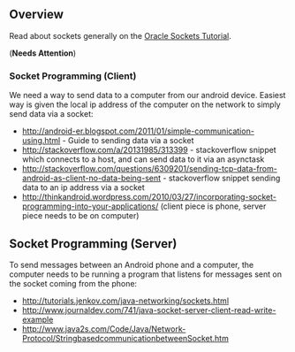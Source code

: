 ## Overview

Read about sockets generally on the [Oracle Sockets Tutorial](http://docs.oracle.com/javase/tutorial/networking/sockets/index.html).

(**Needs Attention**)

### Socket Programming (Client)

We need a way to send data to a computer from our android device. Easiest way is given the local ip address of the computer on the network to simply send data via a socket:

* http://android-er.blogspot.com/2011/01/simple-communication-using.html - Guide to sending data via a socket
* http://stackoverflow.com/a/20131985/313399 - stackoverflow snippet which connects to a host, and can send data to it via an asynctask
* http://stackoverflow.com/questions/6309201/sending-tcp-data-from-android-as-client-no-data-being-sent - stackoverflow snippet sending data to an ip address via a socket
* http://thinkandroid.wordpress.com/2010/03/27/incorporating-socket-programming-into-your-applications/ (client piece is phone, server piece needs to be on computer)

## Socket Programming (Server)

To send messages between an Android phone and a computer, the computer needs to be running a program that listens for messages sent on the socket coming from the phone:

* http://tutorials.jenkov.com/java-networking/sockets.html
* http://www.journaldev.com/741/java-socket-server-client-read-write-example
* http://www.java2s.com/Code/Java/Network-Protocol/StringbasedcommunicationbetweenSocket.htm